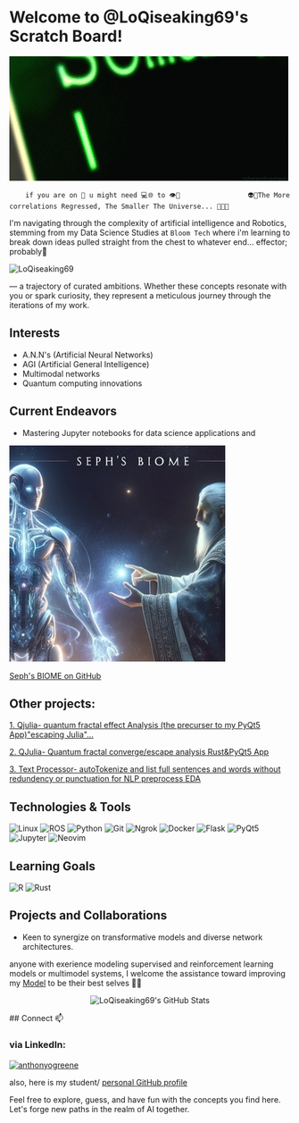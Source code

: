 # Welcome to @LoQiseaking69's Scratch Board!

![Quantum Computing GIF](https://github.com/LoQiseaking69/LoQiseaking69/blob/main/ASSETS/giphy.gif)

        if you are on 📲 u might need 💻🌐 to 👁️💌                 👽🔎The More correlations Regressed, The Smaller The Universe... 🧬🔺🔻

I'm navigating through the complexity of artificial intelligence and Robotics, stemming from my Data Science Studies at `Bloom Tech` where i'm learning 
to break down ideas pulled straight from the chest to whatever end... effector; probably🥁

<p align="left"> <img src="https://komarev.com/ghpvc/?username=LoQiseaking69&label=Profile%20views&color=006400&style=flat" alt="LoQiseaking69" /> </p>
— a trajectory of curated ambitions. Whether these concepts resonate with you or spark curiosity, they represent a meticulous journey through the iterations of my work.

## Interests
- A.N.N's (Artificial Neural Networks)
- AGI (Artificial General Intelligence)
- Multimodal networks
- Quantum computing innovations

## Current Endeavors
- Mastering Jupyter notebooks for data science applications and

 ![Seph's BIOME on GitHub](https://github.com/LoQiseaking69/LoQiseaking69/blob/main/ASSETS/IMG_6833.jpeg)
 
 [Seph's BIOME on GitHub](https://github.com/LoQiseaking69/SephsBIOME)

## Other projects:
[1. Qjulia- quantum fractal effect Analysis (the precurser to my PyQt5 App)"escaping Julia"...](https://github.com/LoQiseaking69/Algo_Note_Books/blob/main/DEMO/Qjulia.ipynb)

[2. QJulia- Quantum fractal converge/escape analysis Rust&PyQt5 App](https://github.com/LoQiseaking69/Qjulia)

[3. Text Processor- autoTokenize and list full sentences and words without redundency or punctuation for NLP preprocess EDA](https://github.com/LoQiseaking69/TextProcessor)

## Technologies & Tools
![Linux](https://img.shields.io/badge/Linux-FCC624?style=for-the-badge&logo=linux&logoColor=black)
![ROS](https://img.shields.io/badge/ROS-22314E?style=for-the-badge&logo=ros&logoColor=white)
![Python](https://img.shields.io/badge/Python-3776AB?style=for-the-badge&logo=python&logoColor=white)
![Git](https://img.shields.io/badge/Git-F05032?style=for-the-badge&logo=git&logoColor=white)
![Ngrok](https://img.shields.io/badge/Ngrok-1F1E37?style=for-the-badge&logo=ngrok&logoColor=white)
![Docker](https://img.shields.io/badge/Docker-2496ED?style=for-the-badge&logo=docker&logoColor=white)
![Flask](https://img.shields.io/badge/Flask-000000?style=for-the-badge&logo=flask&logoColor=white)
![PyQt5](https://img.shields.io/badge/PyQt5-41CD52?style=for-the-badge&logo=qt&logoColor=white)
![Jupyter](https://img.shields.io/badge/Jupyter-F37626.svg?&style=for-the-badge&logo=Jupyter&logoColor=white)
![Neovim](https://img.shields.io/badge/Neovim-57A143?style=for-the-badge&logo=neovim&logoColor=white)

## Learning Goals
![R](https://img.shields.io/badge/R-276DC3?style=for-the-badge&logo=r&logoColor=white)
![Rust](https://img.shields.io/badge/Rust-000000?style=for-the-badge&logo=rust&logoColor=white)

## Projects and Collaborations 
- Keen to synergize on transformative models and diverse network architectures.

anyone with exerience modeling supervised and reinforcement learning models or multimodel systems, I welcome the assistance toward improving my [Model](https://github.com/LoQiseaking69/SephsBIOME/blob/master/Docs/Model/Versions/SephModelV5.ipynb) to be their best selves 🧐🤭 

<p align="center">
   <img src="https://github-readme-stats.vercel.app/api?username=LoQiseaking69&show_icons=true&locale=en&theme=dark&bg_color=0d1117&title_color=58a6ff&icon_color=58a6ff&text_color=c9d1d9&custom_title=LoQiseaking69's%20GitHub%20Stats&include_all_commits=true&count_private=true" alt="LoQiseaking69's GitHub Stats" />
</p>
## Connect
📫<h3 align="left">via LinkedIn:</h3>

<p align="left">
  <a href="https://www.linkedin.com/in/anthonyogreene?utm_source=share&utm_campaign=share_via&utm_content=profile&utm_medium=ios_app" target="blank">
    <img align="center" src="https://raw.githubusercontent.com/rahuldkjain/github-profile-readme-generator/master/src/images/icons/Social/linked-in-alt.svg" alt="anthonyogreene" height="30" width="40" />
  </a>
</p>

also, here is my student/ [personal GitHub profile ](https://github.com/agreene90)

Feel free to explore, guess, and have fun with the concepts you find here. 
Let's forge new paths in the realm of AI together.
